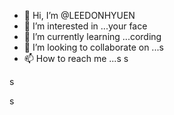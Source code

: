 - 👋 Hi, I’m @LEEDONHYUEN
- 👀 I’m interested in ...your face
- 🌱 I’m currently learning ...cording
- 💞️ I’m looking to collaborate on ...s
- 📫 How to reach me ...s
s
<!---s
LEEDONHYUEN/LEEDONHYUEN is a ✨ special ✨ repository because its `README.md` (this file) appears on your GitHub profile.s
You can click the Preview link to take a look at your changes.s
--->s
s
